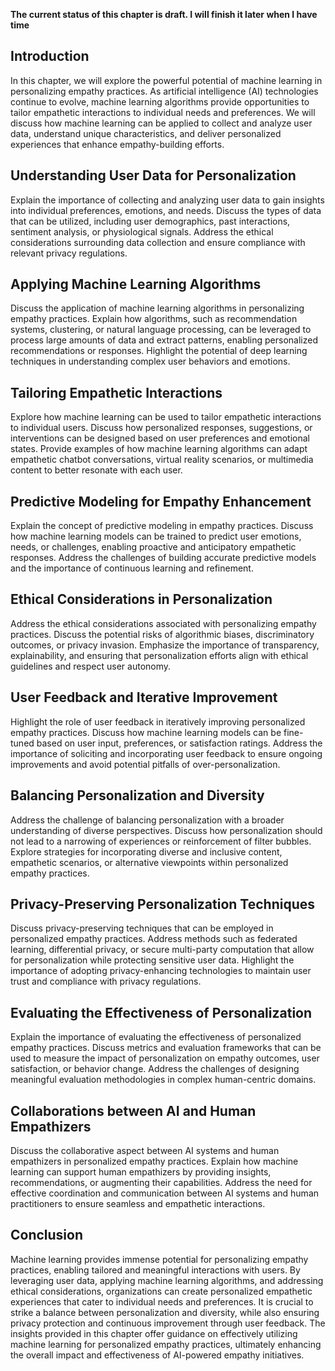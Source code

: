 **The current status of this chapter is draft. I will finish it later when I have time**

Introduction
------------

In this chapter, we will explore the powerful potential of machine learning in personalizing empathy practices. As artificial intelligence (AI) technologies continue to evolve, machine learning algorithms provide opportunities to tailor empathetic interactions to individual needs and preferences. We will discuss how machine learning can be applied to collect and analyze user data, understand unique characteristics, and deliver personalized experiences that enhance empathy-building efforts.

Understanding User Data for Personalization
-------------------------------------------

Explain the importance of collecting and analyzing user data to gain insights into individual preferences, emotions, and needs. Discuss the types of data that can be utilized, including user demographics, past interactions, sentiment analysis, or physiological signals. Address the ethical considerations surrounding data collection and ensure compliance with relevant privacy regulations.

Applying Machine Learning Algorithms
------------------------------------

Discuss the application of machine learning algorithms in personalizing empathy practices. Explain how algorithms, such as recommendation systems, clustering, or natural language processing, can be leveraged to process large amounts of data and extract patterns, enabling personalized recommendations or responses. Highlight the potential of deep learning techniques in understanding complex user behaviors and emotions.

Tailoring Empathetic Interactions
---------------------------------

Explore how machine learning can be used to tailor empathetic interactions to individual users. Discuss how personalized responses, suggestions, or interventions can be designed based on user preferences and emotional states. Provide examples of how machine learning algorithms can adapt empathetic chatbot conversations, virtual reality scenarios, or multimedia content to better resonate with each user.

Predictive Modeling for Empathy Enhancement
-------------------------------------------

Explain the concept of predictive modeling in empathy practices. Discuss how machine learning models can be trained to predict user emotions, needs, or challenges, enabling proactive and anticipatory empathetic responses. Address the challenges of building accurate predictive models and the importance of continuous learning and refinement.

Ethical Considerations in Personalization
-----------------------------------------

Address the ethical considerations associated with personalizing empathy practices. Discuss the potential risks of algorithmic biases, discriminatory outcomes, or privacy invasion. Emphasize the importance of transparency, explainability, and ensuring that personalization efforts align with ethical guidelines and respect user autonomy.

User Feedback and Iterative Improvement
---------------------------------------

Highlight the role of user feedback in iteratively improving personalized empathy practices. Discuss how machine learning models can be fine-tuned based on user input, preferences, or satisfaction ratings. Address the importance of soliciting and incorporating user feedback to ensure ongoing improvements and avoid potential pitfalls of over-personalization.

Balancing Personalization and Diversity
---------------------------------------

Address the challenge of balancing personalization with a broader understanding of diverse perspectives. Discuss how personalization should not lead to a narrowing of experiences or reinforcement of filter bubbles. Explore strategies for incorporating diverse and inclusive content, empathetic scenarios, or alternative viewpoints within personalized empathy practices.

Privacy-Preserving Personalization Techniques
---------------------------------------------

Discuss privacy-preserving techniques that can be employed in personalized empathy practices. Address methods such as federated learning, differential privacy, or secure multi-party computation that allow for personalization while protecting sensitive user data. Highlight the importance of adopting privacy-enhancing technologies to maintain user trust and compliance with privacy regulations.

Evaluating the Effectiveness of Personalization
-----------------------------------------------

Explain the importance of evaluating the effectiveness of personalized empathy practices. Discuss metrics and evaluation frameworks that can be used to measure the impact of personalization on empathy outcomes, user satisfaction, or behavior change. Address the challenges of designing meaningful evaluation methodologies in complex human-centric domains.

Collaborations between AI and Human Empathizers
-----------------------------------------------

Discuss the collaborative aspect between AI systems and human empathizers in personalized empathy practices. Explain how machine learning can support human empathizers by providing insights, recommendations, or augmenting their capabilities. Address the need for effective coordination and communication between AI systems and human practitioners to ensure seamless and empathetic interactions.

Conclusion
----------

Machine learning provides immense potential for personalizing empathy practices, enabling tailored and meaningful interactions with users. By leveraging user data, applying machine learning algorithms, and addressing ethical considerations, organizations can create personalized empathetic experiences that cater to individual needs and preferences. It is crucial to strike a balance between personalization and diversity, while also ensuring privacy protection and continuous improvement through user feedback. The insights provided in this chapter offer guidance on effectively utilizing machine learning for personalized empathy practices, ultimately enhancing the overall impact and effectiveness of AI-powered empathy initiatives.
